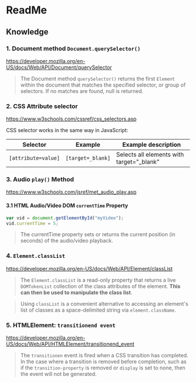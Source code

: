 # ReadMe

## Knowledge

### 1. Document method `Document.querySelector()`
https://developer.mozilla.org/en-US/docs/Web/API/Document/querySelector
> The Document method `querySelector()` returns the first `Element` within the document that matches the specified selector, or group of selectors. If no matches are found, null is returned.

### 2. CSS Attribute selector
https://www.w3schools.com/cssref/css_selectors.asp

CSS selector works in the same way in JavaScript:

| Selector | Example | Example description |
|---|---|---|
| `[attribute=value]` | `[target=_blank]` | Selects all elements with target="_blank"

### 3. Audio `play()` Method
https://www.w3schools.com/jsref/met_audio_play.asp

#### 3.1 HTML Audio/Video DOM `currentTime` Property
```JavaScript
var vid = document.getElementById("myVideo");
vid.currentTime = 5;
```
> The currentTime property sets or returns the current position (in seconds) of the audio/video playback.

### 4. `Element.classList`
https://developer.mozilla.org/en-US/docs/Web/API/Element/classList
>The `Element.classList` is a read-only property that returns a live `DOMTokenList` collection of the class attributes of the element. **This can then be used to manipulate the class list**.

>Using `classList` is a convenient alternative to accessing an element's list of classes as a space-delimited string via `element.className`.

### 5. HTMLElement: `transitionend event`
https://developer.mozilla.org/en-US/docs/Web/API/HTMLElement/transitionend_event

>The `transitionen` event is fired when a CSS transition has completed. In the case where a transition is removed before completion, such as if the `transition-property` is removed or `display` is set to none, then the event will not be generated.

